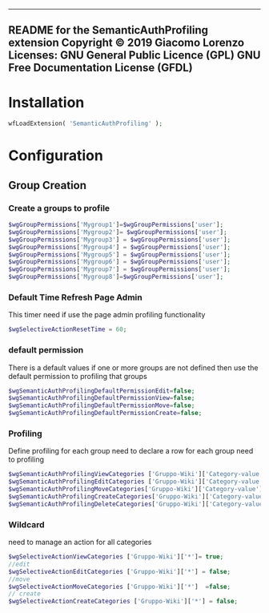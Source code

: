 --------------------------------------------------------------------------
README for the SemanticAuthProfiling extension
Copyright © 2019 Giacomo Lorenzo
Licenses: GNU General Public Licence (GPL)
          GNU Free Documentation License (GFDL)
--------------------------------------------------------------------------
# Installation
```php
wfLoadExtension( 'SemanticAuthProfiling' );
```
# Configuration


## Group Creation
### Create a groups to profile
```php
$wgGroupPermissions['Mygroup1']=$wgGroupPermissions['user'];
$wgGroupPermissions['Mygroup2']= $wgGroupPermissions['user'];
$wgGroupPermissions['Mygroup3'] = $wgGroupPermissions['user'];
$wgGroupPermissions['Mygroup4'] = $wgGroupPermissions['user'];
$wgGroupPermissions['Mygroup5'] = $wgGroupPermissions['user'];
$wgGroupPermissions['Mygroup6'] = $wgGroupPermissions['user'];
$wgGroupPermissions['Mygroup7'] = $wgGroupPermissions['user'];
$wgGroupPermissions['Mygroup8']=$wgGroupPermissions['user'];
```


### Default Time Refresh Page Admin
This timer need if use the page admin profiling functionality
```php
$wgSelectiveActionResetTime = 60;
```



### default permission 
There is a default values if one or more groups are not defined then use the default permission to profiling that groups
```php
$wgSemanticAuthProfilingDefaultPermissionEdit=false;
$wgSemanticAuthProfilingDefaultPermissionView=false;
$wgSemanticAuthProfilingDefaultPermissionMove=false;
$wgSemanticAuthProfilingDefaultPermissionCreate=false;
```

### Profiling
Define profiling for each group need to declare a row for each group need to profiling
```php
$wgSemanticAuthProfilingViewCategories ['Gruppo-Wiki']['Category-value']= true;
$wgSemanticAuthProfilingEditCategories ['Gruppo-Wiki']['Category-value'] = true;
$wgSemanticAuthProfilingMoveCategories['Gruppo-Wiki']['Category-value']= true;
$wgSemanticAuthProfilingCreateCategories['Gruppo-Wiki']['Category-value']= true;
$wgSemanticAuthProfilingDeleteCategories['Gruppo-Wiki']['Category-value']= true;
```

### Wildcard 
need to manage an action for all categories
```php
$wgSelectiveActionViewCategories ['Gruppo-Wiki']['*']= true;
//edit
$wgSelectiveActionEditCategories ['Gruppo-Wiki']['*'] = false;
//move 
$wgSelectiveActionMoveCategories ['Gruppo-Wiki']['*']  =false;
// create
$wgSelectiveActionCreateCategories ['Gruppo-Wiki']['*'] = false;
```




